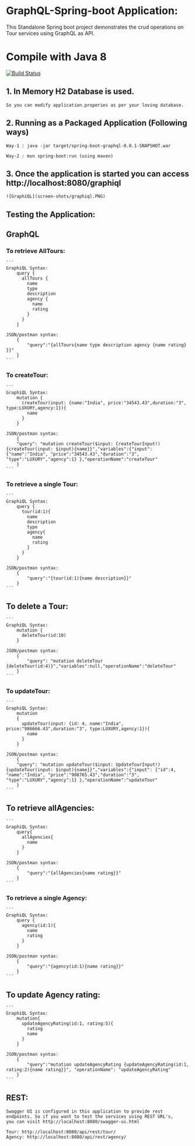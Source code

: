 # GraphQL-Spring-boot Application: 

This Standalone Spring boot project demonstrates the crud operations on Tour services using GraphQL as API.

# Compile with Java 8

[![Build Status](https://travis-ci.org/ravisankarchinnam/spring-boot-graphQL.svg?branch=master)](https://travis-ci.org/ravisankarchinnam/spring-boot-graphQL)

## 1. In Memory H2 Database is used.
    So you can modify application.properies as per your loving database. 

## 2. Running as a Packaged Application (Following ways)
    Way-1 : java -jar target/spring-boot-graphql-0.0.1-SNAPSHOT.war

    Way-2 : mvn spring-boot:run (using maven)

## 3. Once the application is started you can access http://localhost:8080/graphiql
    ![GraphiQL](screen-shots/graphiql.PNG)

## Testing the Application:

## GraphQL

### To retrieve AllTours:
    ```
    GraphiQL Syntax:
        query {
          allTours {
            name
            type
            description
            agency {
              name
              rating
            }
          }
        }
    
    JSON/postman syntax:
        {
            "query":"{allTours{name type description agency {name rating} }}"
        }
    ```
### To createTour:
    ```
    GraphiQL Syntax:
        mutation {
          createTour(input: {name:"India", price:"34543.43",duration:"3", type:LUXURY,agency:1}){
            name
          }
        }
    
    JSON/postman syntax:
        {
        "query": "mutation createTour($input: CreateTourInput!) {createTour(input: $input){name}}","variables":{"input": {"name":"India", "price":"34543.43","duration":"3", "type":"LUXURY","agency":1} },"operationName":"createTour"
        }
    ```
### To retrieve a single Tour:
    ```
    GraphiQL Syntax:
        query {
          tour(id:1){
            name
            description
            type
            agency{
              name
              rating
            }
          }
        }
    
    JSON/postman syntax:
        {
            "query":"{tour(id:1){name description}}"
        }
    ```
## To delete a Tour:
    ```
    GraphiQL Syntax:
        mutation {
          deleteTour(id:10)
        }
    
    JSON/postman syntax:
        {
            "query": "mutation deleteTour {deleteTour(id:4)}","variables":null,"operationName":"deleteTour"
        }
    ```   
### To updateTour:
    ```
    GraphiQL Syntax:
        mutation 
        {
          updateTour(input: {id: 4, name:"India", price:"986666.43",duration:"3", type:LUXURY,agency:1}){
            name
          }
        }
    
    JSON/postman syntax:
        {
        "query": "mutation updateTour($input: UpdateTourInput!) {updateTour(input: $input){name}}","variables":{"input": {"id":4, "name":"India", "price":"908765.43","duration":"3", "type":"LUXURY","agency":1} },"operationName":"updateTour"
        }
    ``` 
## To retrieve allAgencies:
    ```
    GraphiQL Syntax:
        query{
          allAgencies{
            name
          }
        }
    
    JSON/postman syntax:
        {
            "query":"{allAgencies{name rating}}"
        }
    ```
### To retrieve a single Agency:
    ```
    GraphiQL Syntax:
        query {
          agency(id:1){
            name
            rating
          }
        }
    
    JSON/postman syntax:
        {
            "query":"{agency(id:1){name rating}}"
        }
    ```    
## To update Agency rating:
    ```
    GraphiQL Syntax:
        mutation{
          updateAgencyRating(id:1, rating:5){
            rating
            name
          }
        }
    
    JSON/postman syntax:
        {
        	"query":"mutation updateAgencyRating {updateAgencyRating(id:1, rating:2){name rating}}", "operationName": "updateAgencyRating"
        }
    ```
## REST:

    Swagger UI is configured in this application to provide rest endpoints. So if you want to test the services using REST URL's,
    you can visit http://localhost:8080/swagger-ui.html
    
    Tour: http://localhost:8080/api/rest/tour/
    Agency: http://localhost:8080/api/rest/agency/